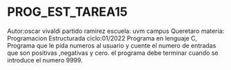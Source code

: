 # PROG_EST_TAREA15
Autor:oscar vivaldi partido ramirez 
escuela: uvm campus Queretaro
materia: Programacion Estructurada
ciclo:01/2022
Programa en lenguaje C, Programa que le pida numeros al usuario y cuente el numero de entradas que son positivas ,negativas y cero.  el programa debe terminar cuando se introduce el numero 9999.

